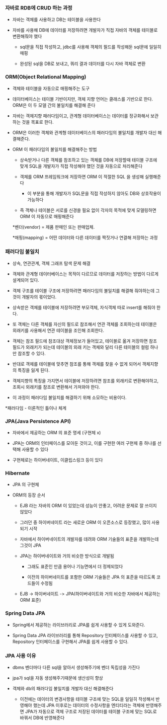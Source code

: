 ### 자바로 RDB에 CRUD 하는 과정

* 자바는 객체를 사용하고 DB는 테이블을 사용한다

* 자바를 사용해 DB에 데이터를 저장하려면 개발자가 직접 자바의 객체를 테이블로 변환해줘야 했다

  - sql문을 직접 작성하고, jdbc를 사용해 객체의 필드를 작성해둔 sql문에 일일히 매핑
 
  - 완성된 sql을 DB로 보내고, 쿼리 결과 데이터를 다시 자바 객체로 변환   


### ORM(Object Relational Mapping)

*   객체와 테이블을 자동으로 매핑해주는 도구

  - 데이터베이스는 테이블 기반이지만, 객체 지향 언어는 클래스를 기반으로 한다. ORM은 이 두 모델 간의 불일치를 해결해 준다
   
  - 자바는 객체지향 패러다임이고, 관계형 데이터베이스는 데이터를 정규화해서 보관하는 것을 목표로 한다.
  
  - ORM은 이러한 객체와 관계형 데이터베이스의 패러다임의 불일치를 개발자 대신 해결해준다.

* ORM 이 패러다임의 불일치를 해결해주는 방법

  - 상속받거나 다른 객체를 참조하고 있는 객체를 DB에 저장할때 테이블 구조에 맞게 SQL을 개발자가 직접 작성해야 했던 것을 자동으로 처리해준다
  
  - 객체를 ORM 프레임워크에 저장하면 ORM 이 적절한 SQL 을 생성해 실행해준다
 
    - 이 부분을 통해 개발자가 SQL문을 직접 작성하지 않아도 DB와 상호작용이 가능하다
  
  - 즉 객체나 테이블은 서로를 신경쓸 필요 없이 각자의 목적에 맞게 모델링하면 ORM 이 자동으로 매핑해준다 
    
  *벤더(vendor) = 제품 판매인 또는 판매업체.

  *매핑(mapping) = 어떤 데이터와 다른 데이터를 짝짓거나 연결해 저장하는 과정

### 패러다임 불일치

* 상속, 연관관계, 객체 그래프 탐색 문제 해결

* 객체와 관계형 데이터베이스는 목적이 다르므로 데이터를 저장하는 방법이 다르게 설계되어 있다.

* 객체 구조를 테이블 구조에 저장하려면 패러다임의 불일치를 해결해 줘야하는데 그것이 개발자의 몫이었다.

* 상속받은 객체를 테이블에 저장하려면 부모객체, 자식객체 따로 insert를 해줘야 한다.

* 또 객체는 다른 객체를 자신의 필드로 참조해서 연관 객체를 조회하는데 테이블은 외래키를 사용해서 연관 테이블을 조인해 조회한다.

* 객체는 참조 필드에 참조대상 객체정보가 들어있고, 테이블로 옮겨 저장하면 참조 필드가 외래키가 되는데 테이블의 외래 키는 객체와 달리 다른 테이블의 컬럼 하나만 참조할 수 있다.

* 반대로 객체를 테이블에 맞추면 참조를 통해 객체를 찾을 수 없게 되어서 객체지향의 특징을 잃게 된다.

* 객체지향의 특징을 가지면서 테이블에 저장하려면 참조를 외래키로 변환해야하고, 조회시 외래키를 참조로 변환해서 가져와야 한다.

* 이 과정이 패러다임 불일치를 해결하기 위해 소모하는 비용이다.

*패러다임 - 이론적인 틀이나 체계

### JPA(Java Persistence API)

* 자바에서 제공하는 ORM 의 표준 명세 (구현체 x)

* JPA는 ORM의 인터페이스를 모아둔 것이고, 이를 구현한 여러 구현체 중 하나를 선택해 사용할 수 있다

* 구현체로는 하이버네이트, 이클립스링크 등이 있다 

### Hibernate

* JPA 의 구현체

* ORM의 등장 순서

  - EJB 라는 자바의 ORM 이 있었는데 성능이 안좋고, 어려운 문제로 잘 쓰이지 않았다

  - 그러던 중 하이버네이트 라는 새로운 ORM 이 오픈소스로 등장했고, 많이 사용되기 시작
 
  - 자바에서 하이버네이트의 개발자를 데려와 ORM 기술들의 표준을 개발하는데 그것이 JPA
 
  - JPA는 하이버네이트와 거의 비슷한 방식으로 개발됨
 
    - 그래도 표준인 만큼 용어나 기능면에서 더 정제되었다
 
    - 이전의 하이버네이트를 포함한 ORM 기술들은 JPA 의 표준을 따르도록 코드들이 수정됨
   
  - EJB -> 하이버네이트 -> JPA(하이버네이트와 거의 비슷한 자바에서 제공하는 ORM 표준)

### Spring Data JPA

* Spring에서 제공하는 라이브러리로 JPA를 쉽게 사용할 수 있게 도와준다.

* Spring Data JPA 라이브러리를 통해 Repository 인터페이스를 사용할 수 있고, Repository 인터페이스를 구현해서 JPA를 쉽게 사용할 수 있다. 

### JPA 사용 이유

* dbms 벤더마다 다른 sql을 알아서 생성해주기에 벤더 독립성을 가진다

* jpa가 sql을 자동 생성해주기때문에 생산성이 향상

* 객체와 db의 패러다임 불일치를 개발자 대신 해결해준다

  - 이전에는 데이터의 변경사항을 테이블 구조에 맞는 SQL을 일일히 작성해서 반영해야 했는데 JPA 이후로는 데이터의 수정사항을 엔티티라는 객체에 반영해주면 JPA가 자동으로 객체 구조로 저장된 데이터를 테이블 구조에 맞는 SQL로 바꿔서 DB에 반영해준다

